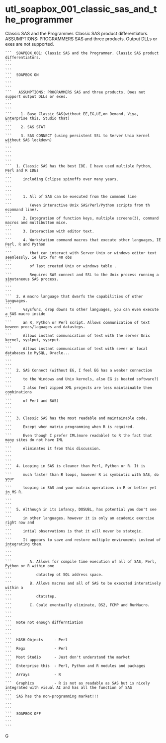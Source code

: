 # utl_soapbox_001_classic_sas_and_the_programmer
Classic SAS and the Programmer. Classic SAS product differentiators. ASSUMPTIONS: PROGRAMMERS SAS and three products. Output DLLs or exes are not supported.

    ```  SOAPBOX_001: Classic SAS and the Programmer. Classic SAS product differentiators.                                                                            ```
    ```                                                                                                                                                               ```
    ```  SOAPBOX ON                                                                                                                                                   ```
    ```                                                                                                                                                               ```
    ```   ASSUMPTIONS: PROGRAMMERS SAS and three products. Does not support output DLLs or exes.                                                                      ```
    ```                                                                                                                                                               ```
    ```    1. Base Classic SAS(without EE,EG,UE,on Demand, Viya, Enterprise this, Studio that)                                                                        ```
    ```    2. SAS STAT                                                                                                                                                ```
    ```    3. SAS CONNECT (using persistent SSL to Server Unix kernel without SAS lockdown)                                                                           ```
    ```                                                                                                                                                               ```
    ```                                                                                                                                                               ```
    ```  1. Classic SAS has the best IDE. I have used multiple Python, Perl and R IDEs                                                                                 ```
    ```     including Eclipse spinoffs over many years.                                                                                                               ```
    ```                                                                                                                                                               ```
    ```     1. All of SAS can be executed from the command line                                                                                                       ```
    ```        (even interactive Unix SAS/Perl/Python scripts from th ecommand line).                                                                                 ```
    ```     2. Integration of function keys, multiple screens(3), command macros and multibutton mice.                                                                                     ```
    ```     3. Interaction with editor text.                                                                                                                          ```
    ```     4. Workstation command macros that execute other languages, IE Perl, R and Python                                                                         ```
    ```        that can interact with Server Unix or windows editor text seemlessly, ie lstx for 40 obs                                                                                      ```
    ```        of last created Unix or windows table .                                                                           ```
    ```        Requires SAS connect and SSL to the Unix process running a simutaneous SAS process.                                                                    ```
    ```                                                                                                                                                               ```
    ```  2. A macro language that dwarfs the capabilities of other languages.                                                                                         ```
    ```     %sysfunc, drop downs to other languages, you can even execute a SAS macro inside                                                                          ```
    ```     an R, Python or Perl script. Allows communication of text beween procs/laguages and datasteps.                                                                     ```
    ```     Allows instant communication of text with the server Unix kernel, syslput, sysrput.                                                                       ```
    ```     Allows instant communication of text with sever or local databases ie MySQL, Oracle...                                                                    ```
    ```                                                                                                                                                               ```
    ```  2. SAS Connect (without EG, I feel EG has a weaker connection                                                                                                ```
    ```     to the Windows and Unix kernels, also EG is boated software?)                                                                                              ```
    ```     I also feel zipped XML projects are less maintainable then combinations                                                                                   ```
    ```     of Perl and SAS)                                                                                                                                          ```
    ```                                                                                                                                                               ```
    ```  3. Classic SAS has the most readable and maintainable code.                                                                                                  ```
    ```     Except when matrix programming when R is required.                                                                                        ```
    ```     Even though I prefer IML(more readable) to R the fact that many sites do not have IML                                                                     ```
    ```     eliminates it from this discussion.                                                                                                                       ```
    ```                                                                                                                                                               ```
    ```  4. Looping in SAS is cleaner than Perl, Python or R. It is                                                                                                   ```
    ```     much faster than R loops, however R is symbiotic with SAS, do your                                                                                        ```
    ```     looping in SAS and your matrix operations in R or better yet in MS R.                                                                                     ```
    ```                                                                                                                                                               ```
    ```  5. Although in its infancy, DOSUBL, has potential you don't see                                                                                              ```
    ```     in other languages. however it is only an academic exercise right now and                                                                                 ```
    ```     intial observations is that it will never be stategic.                                                                                                    ```
    ```     It appears to save and restore multiple enviroments instead of integrating them.                                                                          ```
    ```                                                                                                                                                               ```
    ```        A. Allows for compile time execution of all of SAS, Perl, Python or R within one                                                                       ```
    ```           datastep ot SQL address space.                                                                                                                      ```
    ```        B. Allows macros and all of SAS to be executed interatively within a                                                                                   ```
    ```           dtatstep.                                                                                                                                           ```
    ```        C. Could eventually eliminate, DS2, FCMP and RunMacro.                                                                                                 ```
    ```                                                                                                                                                               ```
    ```  Note not enough differntiation                                                                                                                               ```
    ```                                                                                                                                                               ```
    ```  HASH Objects     - Perl                                                                                                                                      ```
    ```  Regx             - Perl                                                                                                                                      ```
    ```  Most Studio      - Just don't understand the market                                                                                                          ```
    ```  Enterprise this  - Perl, Python and R modules and packages                                                                                                   ```
    ```  Arrays           - R                                                                                                                                         ```
    ```  Graphics         - R is not as readable as SAS but is nicely integrated with visual AI and has all the function of SAS                                                                                                                                                 ```
    ```  SAS has the non-programming market!!!                                                                                                                        ```
    ```                                                                                                                                                               ```
    ```  SOAPBOX OFF                                                                                                                                                  ```
    ```                                                                                                                                                               ```
G
